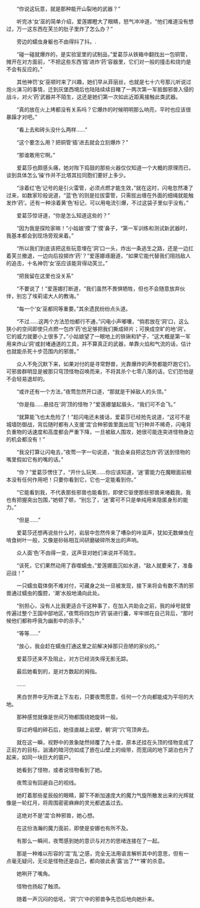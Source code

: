 　　“你说这玩意，就是那种能开山裂地的武器？”

　　听完冰‘女’巫的简单介绍，爱莲娜瞪大了眼睛，怒气冲冲道，“他们难道没有想过，万一这东西在芙兰的肚子里炸了怎么办？”

　　旁边的蠕虫身躯也不由得抖了抖。.

　　“碰一碰就爆炸的，是实验室里的试制品，”爱葛莎从铁箱中翻找出一包铜管，摊开在对方面前，“不把这些东西‘插’进炸‘药’容器里，它们对一般的撞击和烧灼是不会有反应的。”

　　其他神罚‘女’巫顿时来了兴趣，她们早从菲丽丝，也就是七十六号那儿听说过炮火演习的事情，迁到灰堡西境后也陆陆续续目睹了一两次第一军抵御邪兽入侵的战斗，对火‘药’武器并不陌生，这还是她们第一次如此近距离接触此类武器。

　　“真的放在火上烤都没有关系吗？它爆炸的时候明明那么响亮，平时也应该很暴躁才对吧。”

　　“看上去和砖头没什么两样……”

　　“这个要怎么用？把铜管‘插’进去就会立刻爆炸？”

　　“那谁敢用它啊。”

　　爱葛莎也颇感头痛，她对陛下捣鼓的那些火器仅仅知道一个大概的原理而已，谈到具体怎么‘操’作并不比塔其拉同胞们要好上多少。

　　“涂着红‘色’记号的是引火雷管，必须点燃才能生效，”就在这时，闪电忽然凑了过来，如数家珍般说道，“蓝‘色’的则是拉拔雷管，只需拔出缠在外面的细绳就能触发炸‘药’。还有一种涂着黄‘色’标记，可以用电流引爆，不过这袋子里似乎没有。”

　　爱葛莎惊讶道，“你是怎么知道这些的？”

　　“因为我是探险家嘛！”小姑娘‘摸’了‘摸’鼻子，“第一军训练和测试新武器时，我基本都会到现场旁观来着。”

　　“所以我们到底该把这些玩意埋在‘洞’口一头，炸出一条逃生之路，还是一边扛着芙兰撤退，一边向后投掷炸‘药’？”爱莲娜琢磨道，“如果它能代替我们阻挡敌人的追击，十名神罚‘女’巫应该能背得动芙兰。”

　　“把我留在这里也没关系”

　　“不要说了！”爱莲娜打断道，“我们虽然不畏惧牺牲，但也不会随意放弃伙伴，别忘了埃莉诺大人的教诲。”

　　“每一个‘女’巫都同等重要。”其余遗民纷纷点头道。

　　“不过……这两个方法恐怕都行不通，”闪电小声嘟囔，“倘若放在‘洞’口，这么狭小的空间即使只点燃一包炸‘药’也足够把我们撕成碎片；可换成空旷的地‘洞’，它的威力就要小上很多了。”小姑娘望了一眼地上的铁锹和铲子，“这大概是第一军用来炸山‘洞’或封堵通道的工具，并不算真正的武器，单靠火焰和气流的话，估计也就能杀死十步范围内的邪兽。”

　　众人不免沉默下来，如果对付的是寻常野兽，光靠爆炸的声势都能吓跑它们，可邪兽群明显是被那只穹顶怪物召唤而来，不将其杀个七零八落的话，它们恐怕是不会轻易退却的。

　　“或许还有一个方法，”夜莺忽然开口道，“那就是干掉敌人的头领。”

　　“你是指……悬挂在‘洞’顶的怪物？”爱莲娜皱起眉头，“我们可不会飞。”

　　“就算能飞也太危险了！”趁闪电还未接话，爱葛莎已经抢先说道，“这可不是城墙防御战，背后随时都有人支援‘混’合种邪兽里面出现飞行种并不稀奇，闪电背负重物的话速度和高度都会严重下降，一旦被敌人围攻，她很可能连突进怪物身边的机会都没有！”

　　“我没打算让闪电去，”夜莺一字一句说道，“我会亲自把这包炸‘药’送到怪物的嘴里假如它有的嘴的话。”

　　“你？”爱葛莎愣住了，“开什么玩笑……你应该知道，‘迷’雾能力在魔眼面前根本没有任何作用吧！只要你看到它，它也一定能看到你。”

　　“它能看到我，不代表那些邪兽也能看到，即使它驱使那些邪兽来堵截我，我也有把握突出包围，”她顿了顿，“别忘了，‘迷’雾可不只是单纯用来隐匿身形的能力。”

　　“但是……”

　　爱葛莎还想再说些什么时，岩层中忽然传来了嘈杂的咔滋声，犹如无数蝉虫在啃食树叶一般，又像是砂砾相互间研磨破碎所发出的声响。

　　众人面‘色’不由得一变，这声音对她们来说并不陌生。

　　“该死，它们果然动用了吞噬蠕虫，”爱莲娜面沉如水道，“敌人就要来了，准备迎战！”

　　一只蠕虫载体倒不难对付，可藏身之处一旦被发现，接下来将会有数不清的邪兽通过蠕虫的腹腔，‘潮’水般地涌向此处。

　　“别担心，没有人比我更适合干这种事了，在加入共助会之前，我的绰号就曾传遍过整个王国中部地区，”夜莺将四包炸‘药’装进行囊，牢牢绑在自己背后，“那时候他们都称呼我为幽影中的杀手。”

　　“等等……”

　　“放心，我会赶在蠕虫打通这里之前解决掉那只丑陋的家伙的。”

　　爱葛莎还来不及阻止，对方已经消失得无影无踪。

　　最后她看到的，是对方数起的拇指。

　　……

　　黑白世界中无所谓上下左右，只要夜莺愿意，任何一个方向都能成为平坦的大地。

　　那种感觉就像是世间万物都围绕她旋转一般。

　　穿过坍塌的碎石后，她径直越上岩壁，朝‘洞’‘穴’穹顶奔去。

　　就在这一瞬，视野中的景象陡然倾覆了九十度，原本还挂在头顶的怪物变成了正前方的目标，汹涌的暗河仿如成了嵌在山壁上的缎带，而宽阔的地下湖泊也升了起来，如同一块巨大的窗户。

　　她看到了怪物，或者说怪物看到了她。

　　夜莺没有回避自己的视线。

　　她盯着那些星辰般的眼睛，脚下不断加速庞大的魔力气旋所散发出来的光辉就像是一轮红月，将周围密密麻麻的灵光都遮盖过去。

　　这绝对不是‘混’合种邪兽，她心想。

　　在这份浩瀚的魔力面前，即使是安娜也有所不及。

　　有那么一瞬间，夜莺感到她的意识与对方的思绪连接在了一起。

　　那是一种难以形容的‘混’‘乱’之感，完全无法用语言解析其中的意思，但有一点毫无疑问，无论是怪物还是自己，都向彼此表‘露’出了**‘裸’的杀意。

　　她咧开了嘴角。

　　怪物也扬起了触须。

　　随着一声沉闷的低吼，‘洞’‘穴’中的邪兽争先恐后地向她扑来。
